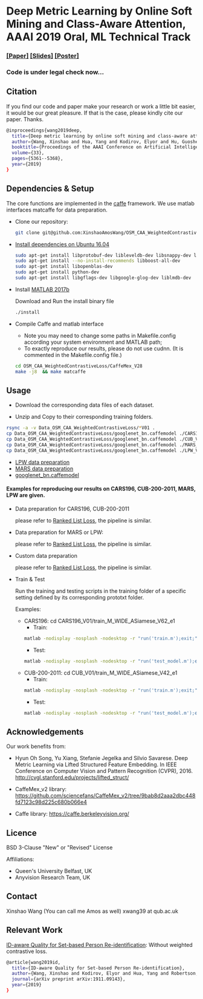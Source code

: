 
# Deep Metric Learning by Online Soft Mining and Class-Aware Attention, AAAI 2019 Oral, ML Technical Track

### [[Paper]](https://arxiv.org/pdf/1811.01459.pdf) [[Slides]](https://drive.google.com/file/d/1Z44yvdrnrjIeH8x2A4e9-r275y25piKo/view?usp=sharing) [[Poster]](https://drive.google.com/file/d/1PpCpD9HLtYJQK2tGtsgIhlr1HZ3IF8zF/view?usp=sharing)

<!--
* **Good news**: Inspired by some peers' interest in our work, we are glad to release our source code for exactly reproducing our results on 4 datasets. For reproducing purpose, please do not use cudnn and change our random seed. 

* To make GoogLeNet V2 trainable on Single GPU (GeForce GTX 1080 Ti with 12 GB memory), we used very small batch size (54) in our experiments. **You may get better results if you use larger batch size and more powerful computational resources.** 
-->

### Code is under legal check now...

## Citation

If you find our code and paper make your research or work a little bit easier, it would be our great pleasure. If that is the case, please kindly cite our paper. Thanks. 

```bash
@inproceedings{wang2019deep,
  title={Deep metric learning by online soft mining and class-aware attention},
  author={Wang, Xinshao and Hua, Yang and Kodirov, Elyor and Hu, Guosheng and Robertson, Neil M},
  booktitle={Proceedings of the AAAI Conference on Artificial Intelligence},
  volume={33},
  pages={5361--5368},
  year={2019}
}
```


## Dependencies & Setup
The core functions are implemented in the [caffe](https://github.com/BVLC/caffe) framework. We use matlab interfaces matcaffe for data preparation. 

* Clone our repository:

    ```bash
    git clone git@github.com:XinshaoAmosWang/OSM_CAA_WeightedContrastiveLoss.git
    ```

* [Install dependencies on Ubuntu 16.04](http://caffe.berkeleyvision.org/install_apt.html ) 
    ```bash
    sudo apt-get install libprotobuf-dev libleveldb-dev libsnappy-dev libopencv-dev libhdf5-serial-dev protobuf-compiler
    sudo apt-get install --no-install-recommends libboost-all-dev
    sudo apt-get install libopenblas-dev
    sudo apt-get install python-dev
    sudo apt-get install libgflags-dev libgoogle-glog-dev liblmdb-dev
    ```
* Install [MATLAB 2017b](https://uk.mathworks.com/products/new_products/release2017b.html)

    Download and Run the install binary file
    ```bash
    ./install
    ```

* Compile Caffe and matlab interface
    
    * Note you may need to change some paths in Makefile.config according your system environment and MATLAB path;
    * To exactly reproduce our results, please do not use cudnn. (It is commented in the Makefile.config file.)  

    ```bash
    cd OSM_CAA_WeightedContrastiveLoss/CaffeMex_V28
    make -j8  && make matcaffe
    ```

## Usage


* Download the corresponding data files of each dataset. 

* Unzip and Copy to their corresponding training folders.
```bash
rsync -a -v Data_OSM_CAA_WeightedContrastiveLoss/*V01 .
cp Data_OSM_CAA_WeightedContrastiveLoss/googlenet_bn.caffemodel ./CARS196_V01/pretrain_model/
cp Data_OSM_CAA_WeightedContrastiveLoss/googlenet_bn.caffemodel ./CUB_V01/pretrain_model/
cp Data_OSM_CAA_WeightedContrastiveLoss/googlenet_bn.caffemodel ./MARS_V01/pretrain_model/
cp Data_OSM_CAA_WeightedContrastiveLoss/googlenet_bn.caffemodel ./LPW_V01/pretrain_model/
```

* [LPW data preparation](https://drive.google.com/drive/folders/1ryG6DCXpDeRGlRdu29C5VaRFB7cWB_ZK?usp=sharing)
* [MARS data preparation](https://drive.google.com/drive/folders/1LnbSqjxm9VBEpQg9NnPk2YMBpY5yNnFL?usp=sharing)
* [googlenet_bn.caffemodel](https://drive.google.com/file/d/1nhFtq9LcPSOkn-XolGELvjzf9Yk_gFl2/view?usp=sharing)

#### Examples for reproducing our results on CARS196, CUB-200-2011, MARS, LPW are given. 


* Data preparation for CARS196, CUB-200-2011
    
    please refer to [Ranked List Loss](https://github.com/XinshaoAmosWang/Ranked-List-Loss-for-DML#usage), the pipeline is similar.  

* Data preparation for MARS or LPW: 
    
    please refer to [Ranked List Loss](https://github.com/XinshaoAmosWang/Ranked-List-Loss-for-DML#usage), the pipeline is similar. 

* Custom data preparation

    please refer to [Ranked List Loss](https://github.com/XinshaoAmosWang/Ranked-List-Loss-for-DML#usage), the pipeline is similar. 

* Train & Test
    
    Run the training and testing scripts in the training folder of a specific setting defined by its corresponding prototxt folder. 

    Examples: 
    * CARS196: cd CARS196_V01/train_M_WIDE_ASiamese_V62_e1
        * Train: 
        ```bash
        matlab -nodisplay -nosplash -nodesktop -r "run('train.m');exit;" | tail -n +11
        ```
        * Test: 
        ```bash
        matlab -nodisplay -nosplash -nodesktop -r "run('test_model.m');exit;" | tail -n +11
        ```
    * CUB-200-2011: cd CUB_V01/train_M_WIDE_ASiamese_V42_e1
        * Train: 
        ```bash
        matlab -nodisplay -nosplash -nodesktop -r "run('train.m');exit;" | tail -n +11
        ```
        * Test: 
        ```bash
        matlab -nodisplay -nosplash -nodesktop -r "run('test_model.m');exit;" | tail -n +11
        ```





## Acknowledgements

Our work benefits from:

* Hyun Oh Song, Yu Xiang, Stefanie Jegelka and Silvio Savarese. Deep Metric Learning via Lifted Structured Feature Embedding. In IEEE Conference on Computer Vision and Pattern Recognition (CVPR), 2016. http://cvgl.stanford.edu/projects/lifted_struct/

* CaffeMex_v2 library: https://github.com/sciencefans/CaffeMex_v2/tree/9bab8d2aaa2dbc448fd7123c98d225c680b066e4

* Caffe library: https://caffe.berkeleyvision.org/

## Licence
BSD 3-Clause "New" or "Revised" License

Affiliations: 

* Queen's University Belfast, UK
* Anyvision Research Team, UK

## Contact
Xinshao Wang (You can call me Amos as well) xwang39 at qub.ac.uk


## Relevant Work
[ID-aware Quality for Set-based Person Re-identification](https://arxiv.org/pdf/1911.09143.pdf): Without weighted contrastive loss. 
```bash
@article{wang2019id,
  title={ID-aware Quality for Set-based Person Re-identification},
  author={Wang, Xinshao and Kodirov, Elyor and Hua, Yang and Robertson, Neil M},
  journal={arXiv preprint arXiv:1911.09143},
  year={2019}
}
```